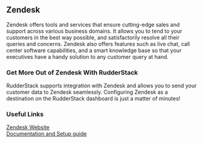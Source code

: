 ## Zendesk

Zendesk offers tools and services that ensure cutting-edge sales and support across various business domains. It allows you to tend to your customers in the best way possible, and satisfactorily resolve all their queries and concerns. Zendesk also offers features such as live chat, call center software capabilities, and a smart knowledge base so that your executives have a handy solution to any customer query at hand.

### Get More Out of Zendesk With RudderStack

RudderStack supports integration with Zendesk and allows you to send your customer data to Zendesk seamlessly. Configuring Zendesk as a destination on the RudderStack dashboard is just a matter of minutes!

### Useful Links

[Zendesk Website][]  
[Documentation and Setup guide][]  

[//]: # "These are reference links used in the body of this note and get stripped out when the markdown processor does its job. There is no need to format nicely because it shouldn't be seen. Thanks SO - http://stackoverflow.com/questions/4823468/store-comments-in-markdown-syntax"

[zendesk website]: https://www.zendesk.com/
[documentation and setup guide]: https://docs.rudderstack.com/destinations/zendesk
